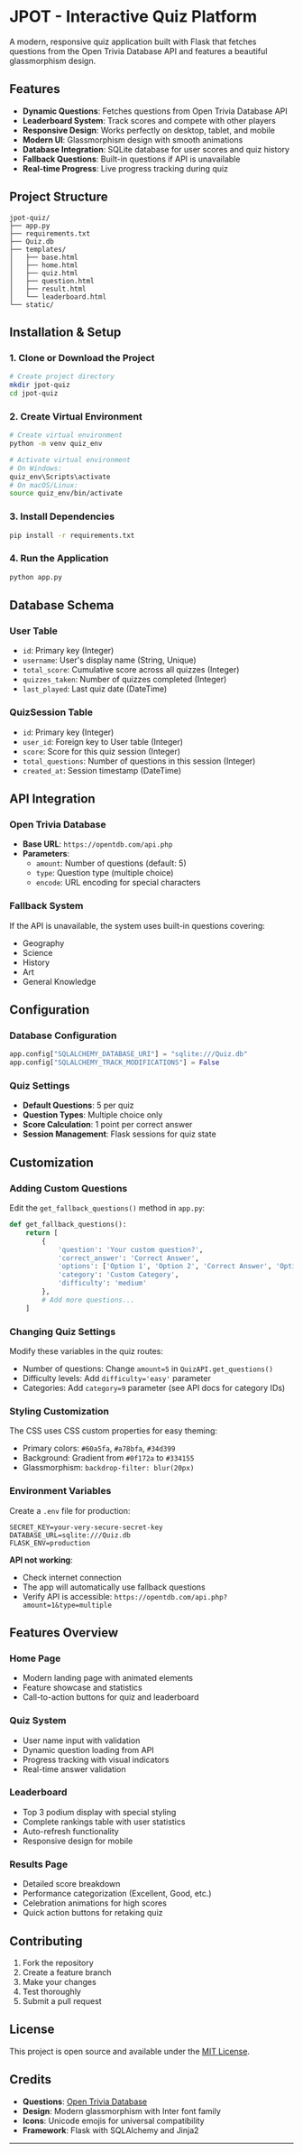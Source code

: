 # JPOT - Interactive Quiz Platform 

A modern, responsive quiz application built with Flask that fetches questions from the Open Trivia Database API and features a beautiful glassmorphism design.

## Features

-  **Dynamic Questions**: Fetches questions from Open Trivia Database API
-  **Leaderboard System**: Track scores and compete with other players  
-  **Responsive Design**: Works perfectly on desktop, tablet, and mobile
-  **Modern UI**: Glassmorphism design with smooth animations
-  **Database Integration**: SQLite database for user scores and quiz history
-  **Fallback Questions**: Built-in questions if API is unavailable
-  **Real-time Progress**: Live progress tracking during quiz

## Project Structure

```
jpot-quiz/
├── app.py                 
├── requirements.txt       
├── Quiz.db               
├── templates/
│   ├── base.html         
│   ├── home.html        
│   ├── quiz.html        
│   ├── question.html     
│   ├── result.html       
│   └── leaderboard.html  
└── static/              
```

## Installation & Setup

### 1. Clone or Download the Project
```bash
# Create project directory
mkdir jpot-quiz
cd jpot-quiz
```

### 2. Create Virtual Environment
```bash
# Create virtual environment
python -m venv quiz_env

# Activate virtual environment
# On Windows:
quiz_env\Scripts\activate
# On macOS/Linux:
source quiz_env/bin/activate
```

### 3. Install Dependencies
```bash
pip install -r requirements.txt
```

### 4. Run the Application
```bash
python app.py
```

## Database Schema

### User Table
- `id`: Primary key (Integer)
- `username`: User's display name (String, Unique)
- `total_score`: Cumulative score across all quizzes (Integer)
- `quizzes_taken`: Number of quizzes completed (Integer)
- `last_played`: Last quiz date (DateTime)

### QuizSession Table
- `id`: Primary key (Integer)
- `user_id`: Foreign key to User table (Integer)
- `score`: Score for this quiz session (Integer)
- `total_questions`: Number of questions in this session (Integer)
- `created_at`: Session timestamp (DateTime)

## API Integration

### Open Trivia Database
- **Base URL**: `https://opentdb.com/api.php`
- **Parameters**:
  - `amount`: Number of questions (default: 5)
  - `type`: Question type (multiple choice)
  - `encode`: URL encoding for special characters

### Fallback System
If the API is unavailable, the system uses built-in questions covering:
- Geography
- Science
- History
- Art
- General Knowledge


## Configuration

### Database Configuration
```python
app.config["SQLALCHEMY_DATABASE_URI"] = "sqlite:///Quiz.db"
app.config["SQLALCHEMY_TRACK_MODIFICATIONS"] = False
```

### Quiz Settings
- **Default Questions**: 5 per quiz
- **Question Types**: Multiple choice only
- **Score Calculation**: 1 point per correct answer
- **Session Management**: Flask sessions for quiz state

## Customization

### Adding Custom Questions
Edit the `get_fallback_questions()` method in `app.py`:

```python
def get_fallback_questions():
    return [
        {
            'question': 'Your custom question?',
            'correct_answer': 'Correct Answer',
            'options': ['Option 1', 'Option 2', 'Correct Answer', 'Option 4'],
            'category': 'Custom Category',
            'difficulty': 'medium'
        },
        # Add more questions...
    ]
```

### Changing Quiz Settings
Modify these variables in the quiz routes:
- Number of questions: Change `amount=5` in `QuizAPI.get_questions()`
- Difficulty levels: Add `difficulty='easy'` parameter
- Categories: Add `category=9` parameter (see API docs for category IDs)

### Styling Customization
The CSS uses CSS custom properties for easy theming:
- Primary colors: `#60a5fa`, `#a78bfa`, `#34d399`
- Background: Gradient from `#0f172a` to `#334155`
- Glassmorphism: `backdrop-filter: blur(20px)`



### Environment Variables
Create a `.env` file for production:
```
SECRET_KEY=your-very-secure-secret-key
DATABASE_URL=sqlite:///Quiz.db
FLASK_ENV=production
```


**API not working**:
- Check internet connection
- The app will automatically use fallback questions
- Verify API is accessible: `https://opentdb.com/api.php?amount=1&type=multiple`



## Features Overview

###  Home Page
- Modern landing page with animated elements
- Feature showcase and statistics
- Call-to-action buttons for quiz and leaderboard

###  Quiz System
- User name input with validation
- Dynamic question loading from API
- Progress tracking with visual indicators
- Real-time answer validation

###  Leaderboard
- Top 3 podium display with special styling
- Complete rankings table with user statistics
- Auto-refresh functionality
- Responsive design for mobile

### Results Page
- Detailed score breakdown
- Performance categorization (Excellent, Good, etc.)
- Celebration animations for high scores
- Quick action buttons for retaking quiz

## Contributing

1. Fork the repository
2. Create a feature branch
3. Make your changes
4. Test thoroughly
5. Submit a pull request

## License

This project is open source and available under the [MIT License](LICENSE).

## Credits

- **Questions**: [Open Trivia Database](https://opentdb.com/)
- **Design**: Modern glassmorphism with Inter font family
- **Icons**: Unicode emojis for universal compatibility
- **Framework**: Flask with SQLAlchemy and Jinja2

---

